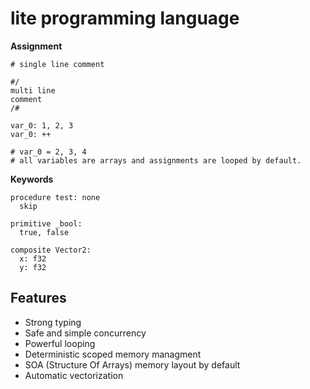 # lite programming language
**Assignment**
````
# single line comment

#/
multi line
comment
/#

var_0: 1, 2, 3
var_0: ++

# var_0 = 2, 3, 4 
# all variables are arrays and assignments are looped by default.
````
**Keywords**
````
procedure test: none
  skip
  
primitive _bool:
  true, false
  
composite Vector2:
  x: f32
  y: f32
````
Features
------
+ Strong typing
+ Safe and simple concurrency
+ Powerful looping
+ Deterministic scoped memory managment
+ SOA (Structure Of Arrays) memory layout by default
+ Automatic vectorization
